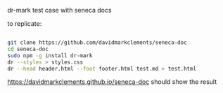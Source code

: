 dr-mark test case with seneca docs

to replicate:

```sh

git clone https://github.com/davidmarkclements/seneca-doc
cd seneca-doc
sudo npm -g install dr-mark
dr --styles > styles.css
dr --head header.html --foot footer.html test.md > test.html
```

<https://davidmarkclements.github.io/seneca-doc> should show the result